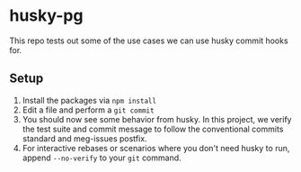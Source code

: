# husky-pg

This repo tests out some of the use cases we can use husky commit hooks for.

## Setup

1. Install the packages via `npm install`
2. Edit a file and perform a `git commit`
3. You should now see some behavior from husky. In this project, we verify the test suite and commit message to follow the conventional commits standard and meg-issues postfix.
4. For interactive rebases or scenarios where you don't need husky to run, append `--no-verify` to your `git` command.

